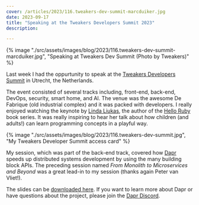 ```yaml
---
cover: /articles/2023/116.tweakers-dev-summit-marcduiker.jpg
date: 2023-09-17
title: "Speaking at the Tweakers Developers Summit 2023"
description:

---
```


{% image "./src/assets/images/blog/2023/116.tweakers-dev-summit-marcduiker.jpg", "Speaking at Tweakers Dev Summit (Photo by Tweakers)" %}

Last week I had the oppurtunity to speak at the [Tweakers Developers Summit](https://tweakers.net/partners/devsummit2023/1900/sprekerstracks/) in Utrecht, the Netherlands.

The event consisted of several tracks including, front-end, back-end, DevOps, security, smart home, and AI. The venue was the awesome De Fabrique (old industrial complex) and it was packed with developers. I really enjoyed watching the keynote by [Linda Liukas](http://lindaliukas.com/), the author of the [Hello Ruby](http://www.helloruby.com/) book series. It was really inspiring to hear her talk about how children (and adults!) can learn programming concepts in a playful way.

{% image "./src/assets/images/blog/2023/116.tweakers-dev-summit.jpg", "My Tweakers Developer Summit access card" %}

My session, which was part of the back-end track, covered how [Dapr](https://dapr.io) speeds up distributed systems development by using the many building block APIs. The preceding session named _From Monolith to Microservices and Beyond_ was a great lead-in to my session (thanks again Peter van Vliet!).

The slides can be <a href="/assets/images/blog/2023/116.tweakers-dev-summit-presentation.pdf" target="_blank">downloaded here</a>. If you want to learn more about Dapr or have questions about the project, please join the [Dapr Discord](http://bit.ly/dapr-discord).
